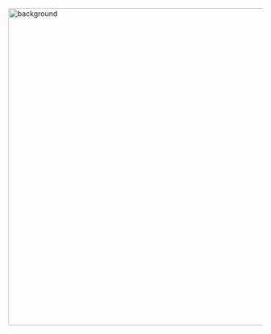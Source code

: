 <img width="629" alt="background" src="https://user-images.githubusercontent.com/61108479/89149463-7b156880-d597-11ea-80f9-5c618db545ec.png">
